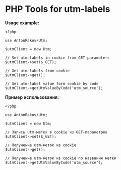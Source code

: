 # PHP Tools for utm-labels

**Usage example:**

`<?php`

`use AntonRakov/Utm;`

`$utmClient = new Utm;`

`// Set utm-labels in cookie from GET-parameters`  
`$utmClient->set($_GET);`

`// Get utm-labels from cookie`  
`$utmClient->get();`

`// Get utm-label value form cookie by code`  
`$utmClient->getUtmValueByCode('utm_source');`

**Пример использования:**

`<?php`

`use AntonRakov/Utm;`

`$utmClient = new Utm;`

`// Запись utm-меток в cookie из GET-параметров`  
`$utmClient->set($_GET);`

`// Получение utm-меток из cookie`  
`$utmClient->get();`

`// Получение utm-меток из cookie по названию метки`  
`$utmClient->getUtmValueByCode('utm_source');`
